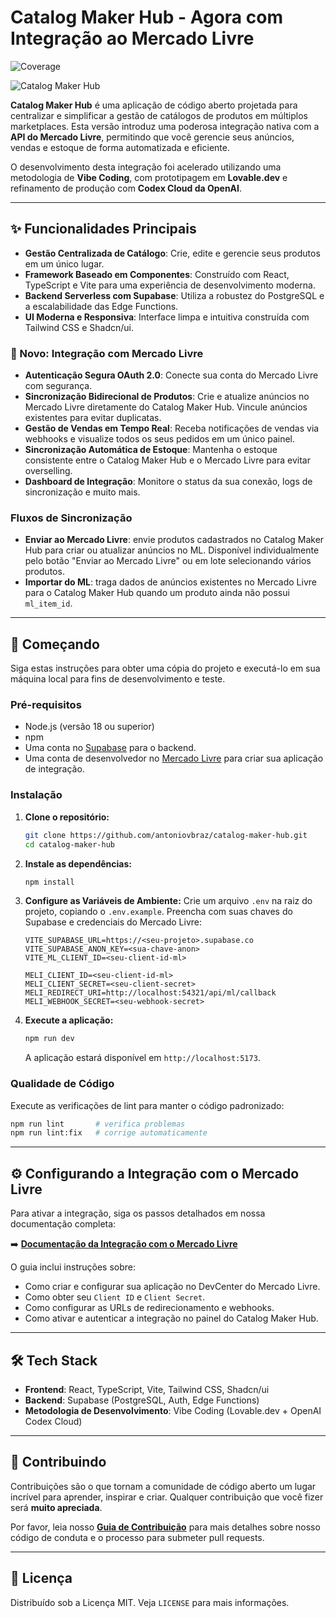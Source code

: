 # Catalog Maker Hub - Agora com Integração ao Mercado Livre

![Coverage](https://img.shields.io/badge/coverage-100%25-brightgreen)

![Catalog Maker Hub](https://raw.githubusercontent.com/antoniovbraz/catalog-maker-hub/main/public/logo.png)

**Catalog Maker Hub** é uma aplicação de código aberto projetada para centralizar e simplificar a gestão de catálogos de produtos em múltiplos marketplaces. Esta versão introduz uma poderosa integração nativa com a **API do Mercado Livre**, permitindo que você gerencie seus anúncios, vendas e estoque de forma automatizada e eficiente.

O desenvolvimento desta integração foi acelerado utilizando uma metodologia de **Vibe Coding**, com prototipagem em **Lovable.dev** e refinamento de produção com **Codex Cloud da OpenAI**.

---

## ✨ Funcionalidades Principais

*   **Gestão Centralizada de Catálogo**: Crie, edite e gerencie seus produtos em um único lugar.
*   **Framework Baseado em Componentes**: Construído com React, TypeScript e Vite para uma experiência de desenvolvimento moderna.
*   **Backend Serverless com Supabase**: Utiliza a robustez do PostgreSQL e a escalabilidade das Edge Functions.
*   **UI Moderna e Responsiva**: Interface limpa e intuitiva construída com Tailwind CSS e Shadcn/ui.

### 🚀 Novo: Integração com Mercado Livre

*   **Autenticação Segura OAuth 2.0**: Conecte sua conta do Mercado Livre com segurança.
*   **Sincronização Bidirecional de Produtos**: Crie e atualize anúncios no Mercado Livre diretamente do Catalog Maker Hub. Vincule anúncios existentes para evitar duplicatas.
*   **Gestão de Vendas em Tempo Real**: Receba notificações de vendas via webhooks e visualize todos os seus pedidos em um único painel.
*   **Sincronização Automática de Estoque**: Mantenha o estoque consistente entre o Catalog Maker Hub e o Mercado Livre para evitar overselling.
*   **Dashboard de Integração**: Monitore o status da sua conexão, logs de sincronização e muito mais.

### Fluxos de Sincronização

*   **Enviar ao Mercado Livre**: envie produtos cadastrados no Catalog Maker Hub para criar ou atualizar anúncios no ML. Disponível individualmente pelo botão "Enviar ao Mercado Livre" ou em lote selecionando vários produtos.
*   **Importar do ML**: traga dados de anúncios existentes no Mercado Livre para o Catalog Maker Hub quando um produto ainda não possui `ml_item_id`.

---

## 🚀 Começando

Siga estas instruções para obter uma cópia do projeto e executá-lo em sua máquina local para fins de desenvolvimento e teste.

### Pré-requisitos

*   Node.js (versão 18 ou superior)
*   npm
*   Uma conta no [Supabase](https://supabase.com/) para o backend.
*   Uma conta de desenvolvedor no [Mercado Livre](https://developers.mercadolivre.com.br/) para criar sua aplicação de integração.

### Instalação

1.  **Clone o repositório:**
    ```bash
    git clone https://github.com/antoniovbraz/catalog-maker-hub.git
    cd catalog-maker-hub
    ```

2.  **Instale as dependências:**
    ```bash
    npm install
    ```

3.  **Configure as Variáveis de Ambiente:**
    Crie um arquivo `.env` na raiz do projeto, copiando o `.env.example`. Preencha com suas chaves do Supabase e credenciais do Mercado Livre:
    ```
    VITE_SUPABASE_URL=https://<seu-projeto>.supabase.co
    VITE_SUPABASE_ANON_KEY=<sua-chave-anon>
    VITE_ML_CLIENT_ID=<seu-client-id-ml>

    MELI_CLIENT_ID=<seu-client-id-ml>
    MELI_CLIENT_SECRET=<seu-client-secret>
    MELI_REDIRECT_URI=http://localhost:54321/api/ml/callback
    MELI_WEBHOOK_SECRET=<seu-webhook-secret>
    ```

4.  **Execute a aplicação:**
    ```bash
    npm run dev
    ```
    A aplicação estará disponível em `http://localhost:5173`.

### Qualidade de Código

Execute as verificações de lint para manter o código padronizado:

```bash
npm run lint       # verifica problemas
npm run lint:fix   # corrige automaticamente
```

---

## ⚙️ Configurando a Integração com o Mercado Livre

Para ativar a integração, siga os passos detalhados em nossa documentação completa:

➡️ **[Documentação da Integração com o Mercado Livre](./docs/integration/overview.md)**

O guia inclui instruções sobre:

*   Como criar e configurar sua aplicação no DevCenter do Mercado Livre.
*   Como obter seu `Client ID` e `Client Secret`.
*   Como configurar as URLs de redirecionamento e webhooks.
*   Como ativar e autenticar a integração no painel do Catalog Maker Hub.

---

## 🛠️ Tech Stack

*   **Frontend**: React, TypeScript, Vite, Tailwind CSS, Shadcn/ui
*   **Backend**: Supabase (PostgreSQL, Auth, Edge Functions)
*   **Metodologia de Desenvolvimento**: Vibe Coding (Lovable.dev + OpenAI Codex Cloud)

---

## 🤝 Contribuindo

Contribuições são o que tornam a comunidade de código aberto um lugar incrível para aprender, inspirar e criar. Qualquer contribuição que você fizer será **muito apreciada**.

Por favor, leia nosso **[Guia de Contribuição](./CONTRIBUTING.md)** para mais detalhes sobre nosso código de conduta e o processo para submeter pull requests.

---

## 📄 Licença

Distribuído sob a Licença MIT. Veja `LICENSE` para mais informações.
